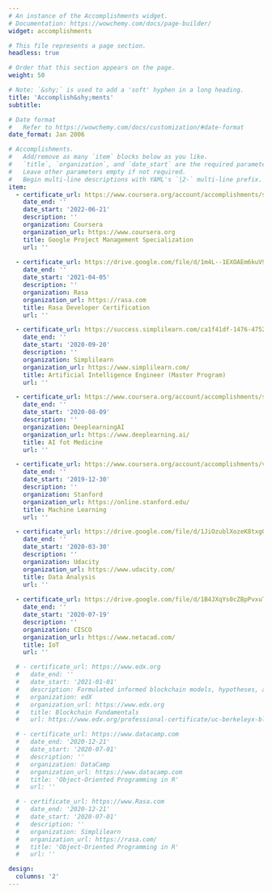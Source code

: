 ```yaml
---
# An instance of the Accomplishments widget.
# Documentation: https://wowchemy.com/docs/page-builder/
widget: accomplishments

# This file represents a page section.
headless: true

# Order that this section appears on the page.
weight: 50

# Note: `&shy;` is used to add a 'soft' hyphen in a long heading.
title: 'Accomplish&shy;ments'
subtitle:

# Date format
#   Refer to https://wowchemy.com/docs/customization/#date-format
date_format: Jan 2006

# Accomplishments.
#   Add/remove as many `item` blocks below as you like.
#   `title`, `organization`, and `date_start` are the required parameters.
#   Leave other parameters empty if not required.
#   Begin multi-line descriptions with YAML's `|2-` multi-line prefix.
item:
  - certificate_url: https://www.coursera.org/account/accomplishments/specialization/certificate/EYNAGZPHVB8J
    date_end: ''
    date_start: '2022-06-21'
    description: ''
    organization: Coursera
    organization_url: https://www.coursera.org
    title: Google Project Management Specialization
    url: ''
  
  - certificate_url: https://drive.google.com/file/d/1m4L--1EXOAEm6kuV9rXPoAfc-AfO7IYH/view?usp=sharing
    date_end: ''
    date_start: '2021-04-05'
    description: ''
    organization: Rasa
    organization_url: https://rasa.com
    title: Rasa Developer Certification
    url: ''

  - certificate_url: https://success.simplilearn.com/ca1f41df-1476-4752-8925-815a9c7a27b9
    date_end: ''
    date_start: '2020-09-20'
    description: ''
    organization: Simplilearn
    organization_url: https://www.simplilearn.com/
    title: Artificial Intelligence Engineer (Master Program)
    url: ''

  - certificate_url: https://www.coursera.org/account/accomplishments/specialization/5KSZ8MSV28D9
    date_end: ''
    date_start: '2020-08-09'
    description: ''
    organization: DeeplearningAI
    organization_url: https://www.deeplearning.ai/
    title: AI fot Medicine 
    url: ''

  - certificate_url: https://www.coursera.org/account/accomplishments/verify/L2LX7KC9NY36
    date_end: ''
    date_start: '2019-12-30'
    description: ''
    organization: Stanford
    organization_url: https://online.stanford.edu/
    title: Machine Learning
    url: ''

  - certificate_url: https://drive.google.com/file/d/1JiOzublXozeK8txg0b0Csq0ALuUnOVAg/view?usp=sharing
    date_end: ''
    date_start: '2020-03-30'
    description: ''
    organization: Udacity
    organization_url: https://www.udacity.com/
    title: Data Analysis
    url: ''
  
  - certificate_url: https://drive.google.com/file/d/1B4JXqYs0cZBpPvxuTtPWJCNfpDtD4WGL/view?usp=sharing
    date_end: ''
    date_start: '2020-07-19'
    description: ''
    organization: CISCO
    organization_url: https://www.netacad.com/
    title: IoT
    url: ''

  # - certificate_url: https://www.edx.org
  #   date_end: ''
  #   date_start: '2021-01-01'
  #   description: Formulated informed blockchain models, hypotheses, and use cases.
  #   organization: edX
  #   organization_url: https://www.edx.org
  #   title: Blockchain Fundamentals
  #   url: https://www.edx.org/professional-certificate/uc-berkeleyx-blockchain-fundamentals

  # - certificate_url: https://www.datacamp.com
  #   date_end: '2020-12-21'
  #   date_start: '2020-07-01'
  #   description: ''
  #   organization: DataCamp
  #   organization_url: https://www.datacamp.com
  #   title: 'Object-Oriented Programming in R'
  #   url: ''

  # - certificate_url: https://www.Rasa.com
  #   date_end: '2020-12-21'
  #   date_start: '2020-07-01'
  #   description: ''
  #   organization: Simplilearn
  #   organization_url: https://rasa.com/
  #   title: 'Object-Oriented Programming in R'
  #   url: ''

design:
  columns: '2'
---
```

